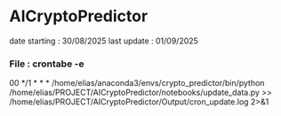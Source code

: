 # AICryptoPredictor

date starting : 30/08/2025
last update : 01/09/2025

### File : crontabe -e
00 */1 * * * /home/elias/anaconda3/envs/crypto_predictor/bin/python /home/elias/PROJECT/AICryptoPredictor/notebooks/update_data.py >> /home/elias/PROJECT/AICryptoPredictor/Output/cron_update.log 2>&1

